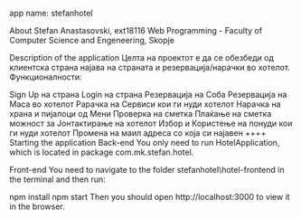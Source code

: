 app name: stefanhotel

About Stefan Anastasovski, ext18116 Web Programming - Faculty of Computer Science and Engeneering, Skopje

Description of the application Целта на проектот е да се обезбеди од клиентска страна најава на страната и резервација/нарачки во хотелот. Функционалности:

Sign Up на страна
Login на страна
Резервација на Соба
Резервација на Маса во хотелот
Рарачка на Сервиси кои ги нуди хотелот
Нарачка на храна и пијалоци од Мени
Проверка на сметка
Плаќање на сметка
можност за Јонтактирање на хотелот
Избор и Користење на понуди кои ги нуди хотелот
Промена на маил адреса со која си најавен ++++
Starting the application Back-end You only need to run HotelApplication, which is located in package com.mk.stefan.hotel.

Front-end You need to navigate to the folder stefanhotel\hotel-frontend in the terminal and then run:

npm install npm start Then you should open http://localhost:3000 to view it in the browser.
